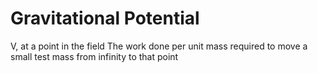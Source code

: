 # Gravitational Potential
V, at a point in the field
The work done per unit mass required to move a small test mass from infinity to that point